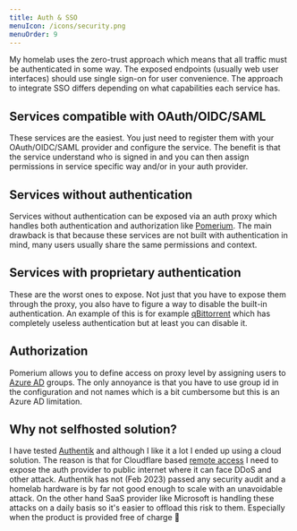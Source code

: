 ```yaml
---
title: Auth & SSO
menuIcon: /icons/security.png
menuOrder: 9
---
```


My homelab uses the zero-trust approach which means that all traffic must be authenticated in some way. The exposed endpoints (usually web user interfaces) should use single sign-on for user convenience. The approach to integrate SSO differs depending on what capabilities each service has.

## Services compatible with OAuth/OIDC/SAML
These services are the easiest. You just need to register them with your OAuth/OIDC/SAML provider and configure the service. The benefit is that the service understand who is signed in and you can then assign permissions in service specific way and/or in your auth provider.

## Services without authentication
Services without authentication can be exposed via an auth proxy which handles both authentication and authorization like [Pomerium](/selfhosted/pomerium). The main drawback is that because these services are not built with authentication in mind, many users usually share the same permissions and context.

## Services with proprietary authentication
These are the worst ones to expose. Not just that you have to expose them through the proxy, you also have to figure a way to disable the built-in authentication. An example of this is for example [qBittorrent](/selfhosted/qbittorrent) which has completely useless authentication but at least you can disable it.

## Authorization
Pomerium allows you to define access on proxy level by assigning users to [Azure AD](/selfhosted/azure-active-directory) groups. The only annoyance is that you have to use group id in the configuration and not names which is a bit cumbersome but this is an Azure AD limitation.

## Why not selfhosted solution?
I have tested [Authentik](https://goauthentik.io/) and although I like it a lot I ended up using a cloud solution. The reason is that for Cloudflare based [remote access](/about/remote-access) I need to expose the auth provider to public internet where it can face DDoS and other attack. Authentik has not (Feb 2023) passed any security audit and a homelab hardware is by far not good enough to scale with an unavoidable attack. On the other hand SaaS provider like Microsoft is handling these attacks on a daily basis so it's easier to offload this risk to them. Especially when the product is provided free of charge 🙂